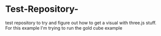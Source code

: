 # Test-Repository-
test repository to try and figure out how to get a visual with three.js stuff. For this example I'm trying to run the gold cube example
